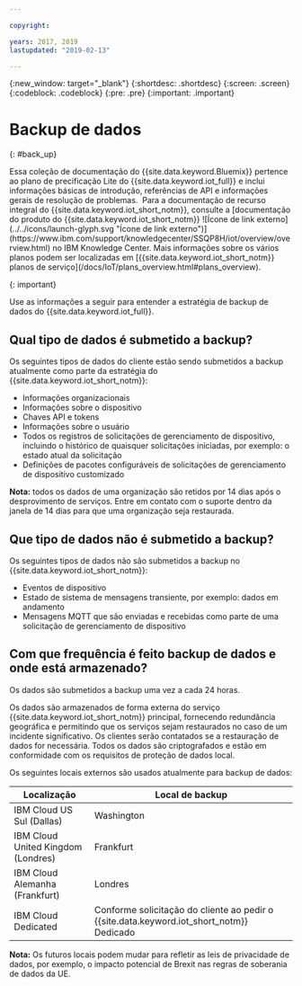 ```yaml
---

copyright:

years: 2017, 2019
lastupdated: "2019-02-13"

---
```


{:new_window: target="\_blank"}
{:shortdesc: .shortdesc}
{:screen: .screen}
{:codeblock: .codeblock}
{:pre: .pre}
{:important: .important}



# Backup de dados
{: #back_up}

<p>Essa coleção de documentação do {{site.data.keyword.Bluemix}} pertence ao plano de precificação Lite do {{site.data.keyword.iot_full}} e inclui informações básicas de introdução, referências de API e informações gerais de resolução de problemas. 
Para a documentação de recurso integral do {{site.data.keyword.iot_short_notm}}, consulte a [documentação do produto do {{site.data.keyword.iot_short_notm}} ![Ícone de link externo](../../icons/launch-glyph.svg "Ícone de link externo")](https://www.ibm.com/support/knowledgecenter/SSQP8H/iot/overview/overview.html) no IBM Knowledge Center. Mais informações sobre os vários planos podem ser localizadas em [{{site.data.keyword.iot_short_notm}} planos de serviço](/docs/IoT/plans_overview.html#plans_overview). 
</p>
{: important}

Use as informações a seguir para entender a estratégia de backup de dados do {{site.data.keyword.iot_full}}.

## Qual tipo de dados é submetido a backup?

Os seguintes tipos de dados do cliente estão sendo submetidos a backup atualmente como parte da estratégia do {{site.data.keyword.iot_short_notm}}:

- Informações organizacionais
- Informações sobre o dispositivo
- Chaves API e tokens
- Informações sobre o usuário
- Todos os registros de solicitações de gerenciamento de dispositivo, incluindo o histórico de quaisquer solicitações iniciadas, por exemplo: o estado atual da solicitação
- Definições de pacotes configuráveis de solicitações de gerenciamento de dispositivo customizado

**Nota:** todos os dados de uma organização são retidos por 14 dias após o desprovimento de serviços. Entre em contato com o suporte dentro da janela de 14 dias para que uma organização seja restaurada.

## Que tipo de dados não é submetido a backup?

Os seguintes tipos de dados não são submetidos a backup no {{site.data.keyword.iot_short_notm}}:

- Eventos de dispositivo
- Estado de sistema de mensagens transiente, por exemplo: dados em andamento
- Mensagens MQTT que são enviadas e recebidas como parte de uma solicitação de gerenciamento de dispositivo
<!-- - Analytics rules and alert configuration -->

## Com que frequência é feito backup de dados e onde está armazenado?

Os dados são submetidos a backup uma vez a cada 24 horas.

Os dados são armazenados de forma externa do serviço {{site.data.keyword.iot_short_notm}} principal, fornecendo redundância geográfica e permitindo que os serviços sejam restaurados no caso de um incidente significativo. Os clientes serão contatados se a restauração de dados for necessária. Todos os dados são criptografados e estão em conformidade com os requisitos de proteção de dados local.

Os seguintes locais externos são usados atualmente para backup de dados:

Localização                   | Local de backup                      
------------- | -------------
IBM Cloud US Sul (Dallas)| Washington
IBM Cloud United Kingdom (Londres) | Frankfurt
IBM Cloud Alemanha (Frankfurt) | Londres
IBM Cloud Dedicated | Conforme solicitação do cliente ao pedir o {{site.data.keyword.iot_short_notm}} Dedicado

**Nota:** Os futuros locais podem mudar para refletir as leis de privacidade de dados, por exemplo, o impacto potencial de Brexit nas regras de soberania de dados da UE.

